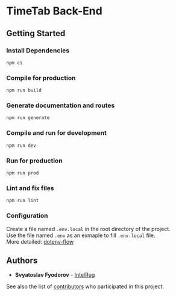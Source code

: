 # TimeTab Back-End

## Getting Started
### Install Dependencies
```
npm ci
```

### Compile for production
```
npm run build
```

### Generate documentation and routes
```
npm run generate
```

### Compile and run for development
```
npm run dev
```

### Run for production
```
npm run prod
```

### Lint and fix files
```
npm run lint
```

### Configuration
Create a file named ``.env.local`` in the root directory of the project.  
Use the file named ``.env`` as an exmaple to fill ``.env.local`` file.  
More detailed: [dotenv-flow](https://github.com/kerimdzhanov/dotenv-flow#usage)

## Authors

* **Svyatoslav Fyodorov** - [IntelRug](https://github.com/IntelRug)

See also the list of [contributors](https://github.com/IntelRug/timetab-backend/contributors) who 
participated in this project.


